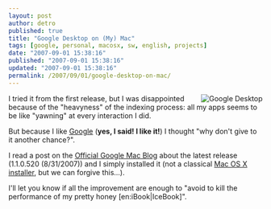 ```yaml
---
layout: post
author: detro
published: true
title: "Google Desktop on (My) Mac"
tags: [google, personal, macosx, sw, english, projects]
date: "2007-09-01 15:38:16"
published: "2007-09-01 15:38:16"
updated: "2007-09-01 15:38:16"
permalink: /2007/09/01/google-desktop-on-mac/
---
```


<img src="http://desktop.google.com/images/logo3.gif" alt="Google Desktop" align="right"/>
I tried it from the first release, but I was disappointed because of the "heavyness" of the indexing process: all my apps seems to be like "yawning" at every interaction I did.

But because I like <a href="http://www.google.com/">Google</a> (<strong>yes, I said! I like it!</strong>) I thought "why don't give to it another chance?".

I read a post on the <a href="http://googlemac.blogspot.com/2007/08/google-desktop-for-mac-in-9-more.html">Official Google Mac Blog</a> about the latest release (1.1.0.520 (8/31/2007)) and I simply installed it (not a classical <a href="http://s.sudre.free.fr/Stuff/PackageMaker_Howto.html">Mac OS X installer</a>, but we can forgive this...).

I'll let you know if all the improvement are enough to "avoid to kill the performance of my pretty honey [en:iBook|IceBook]". 
